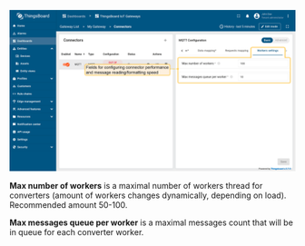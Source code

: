 ![image](/images/gateway/mqtt-connector/workers-settings-1-ce.png)

**Max number of workers** is a maximal number of workers thread for converters (amount of workers changes dynamically, depending on load). Recommended amount 50-100.

**Max messages queue per worker** is a maximal messages count that will be in queue for each converter worker.